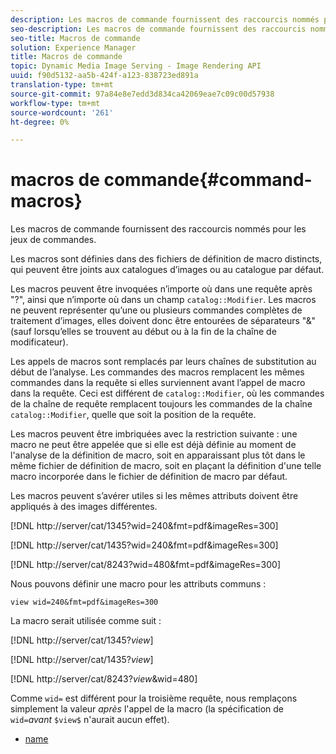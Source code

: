 ```yaml
---
description: Les macros de commande fournissent des raccourcis nommés pour les jeux de commandes.
seo-description: Les macros de commande fournissent des raccourcis nommés pour les jeux de commandes.
seo-title: Macros de commande
solution: Experience Manager
title: Macros de commande
topic: Dynamic Media Image Serving - Image Rendering API
uuid: f90d5132-aa5b-424f-a123-838723ed891a
translation-type: tm+mt
source-git-commit: 97a84e8e7edd3d834ca42069eae7c09c00d57938
workflow-type: tm+mt
source-wordcount: '261'
ht-degree: 0%

---
```



# macros de commande{#command-macros}

Les macros de commande fournissent des raccourcis nommés pour les jeux de commandes.

Les macros sont définies dans des fichiers de définition de macro distincts, qui peuvent être joints aux catalogues d’images ou au catalogue par défaut.

Les macros peuvent être invoquées n’importe où dans une requête après &quot;?&quot;, ainsi que n’importe où dans un champ `catalog::Modifier`. Les macros ne peuvent représenter qu’une ou plusieurs commandes complètes de traitement d’images, elles doivent donc être entourées de séparateurs &quot;&amp;&quot; (sauf lorsqu’elles se trouvent au début ou à la fin de la chaîne de modificateur).

Les appels de macros sont remplacés par leurs chaînes de substitution au début de l’analyse. Les commandes des macros remplacent les mêmes commandes dans la requête si elles surviennent avant l’appel de macro dans la requête. Ceci est différent de `catalog::Modifier`, où les commandes de la chaîne de requête remplacent toujours les commandes de la chaîne `catalog::Modifier`, quelle que soit la position de la requête.

Les macros peuvent être imbriquées avec la restriction suivante : une macro ne peut être appelée que si elle est déjà définie au moment de l&#39;analyse de la définition de macro, soit en apparaissant plus tôt dans le même fichier de définition de macro, soit en plaçant la définition d&#39;une telle macro incorporée dans le fichier de définition de macro par défaut.

Les macros peuvent s’avérer utiles si les mêmes attributs doivent être appliqués à des images différentes.

[!DNL http://server/cat/1345?wid=240&fmt=pdf&imageRes=300]

[!DNL http://server/cat/1435?wid=240&fmt=pdf&imageRes=300]

[!DNL http://server/cat/8243?wid=480&fmt=pdf&imageRes=300]

Nous pouvons définir une macro pour les attributs communs :

`view wid=240&fmt=pdf&imageRes=300`

La macro serait utilisée comme suit :

[!DNL http://server/cat/1345?$view$]

[!DNL http://server/cat/1435?$view$]

[!DNL http://server/cat/8243?$view$&wid=480]

Comme `wid=` est différent pour la troisième requête, nous remplaçons simplement la valeur *après* l&#39;appel de la macro (la spécification de `wid=`*avant* `$view$` n&#39;aurait aucun effet).

+ [name](r-name.md)

